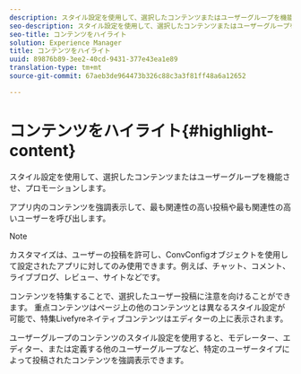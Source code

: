 ```yaml
---
description: スタイル設定を使用して、選択したコンテンツまたはユーザーグループを機能させ、プロモーションします。
seo-description: スタイル設定を使用して、選択したコンテンツまたはユーザーグループを機能させ、プロモーションします。
seo-title: コンテンツをハイライト
solution: Experience Manager
title: コンテンツをハイライト
uuid: 89876b89-3ee2-40cd-9431-377e43ea1e89
translation-type: tm+mt
source-git-commit: 67aeb3de964473b326c88c3a3f81ff48a6a12652

---
```



# コンテンツをハイライト{#highlight-content}

スタイル設定を使用して、選択したコンテンツまたはユーザーグループを機能させ、プロモーションします。

アプリ内のコンテンツを強調表示して、最も関連性の高い投稿や最も関連性の高いユーザーを呼び出します。

>[!NOTE]
>
>カスタマイズは、ユーザーの投稿を許可し、ConvConfigオブジェクトを使用して設定されたアプリに対してのみ使用できます。例えば、チャット、コメント、ライブブログ、レビュー、サイトなどです。

コンテンツを特集することで、選択したユーザー投稿に注意を向けることができます。 重点コンテンツはページ上の他のコンテンツとは異なるスタイル設定が可能で、特集Livefyreネイティブコンテンツはエディターの上に表示されます。

ユーザーグループのコンテンツのスタイル設定を使用すると、モデレーター、エディター、または定義する他のユーザーグループなど、特定のユーザータイプによって投稿されたコンテンツを強調表示できます。
